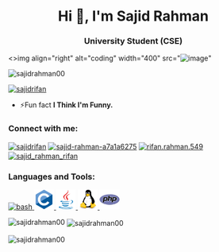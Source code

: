  <h1 align="center">Hi 👋, I'm Sajid Rahman</h1>
<h3 align="center">University Student (CSE)</h3>

<>img align="right" alt="coding" width="400" src="![image](https://github.com/sajidrahman00/sajidrahman00/assets/137380505/ea2783f3-e4e7-4e33-8bab-d984da569efc)"
<p align="left"> <img src="https://komarev.com/ghpvc/?username=sajidrahman00&label=Profile%20views&color=0e75b6&style=flat" alt="sajidrahman00" /> </p>

<p align="left"> <a href="https://twitter.com/sajidrifan" target="blank"><img src="https://img.shields.io/twitter/follow/sajidrifan?logo=twitter&style=for-the-badge" alt="sajidrifan" /></a> </p>

- ⚡Fun fact **I Think I'm Funny.**

<h3 align="left">Connect with me:</h3>
<p align="left">
<a href="https://twitter.com/sajidrifan" target="blank"><img align="center" src="https://raw.githubusercontent.com/rahuldkjain/github-profile-readme-generator/master/src/images/icons/Social/twitter.svg" alt="sajidrifan" height="30" width="40" /></a>
<a href="https://linkedin.com/in/sajid-rahman-a7a1a6275" target="blank"><img align="center" src="https://raw.githubusercontent.com/rahuldkjain/github-profile-readme-generator/master/src/images/icons/Social/linked-in-alt.svg" alt="sajid-rahman-a7a1a6275" height="30" width="40" /></a>
<a href="https://fb.com/rifan.rahman.549" target="blank"><img align="center" src="https://raw.githubusercontent.com/rahuldkjain/github-profile-readme-generator/master/src/images/icons/Social/facebook.svg" alt="rifan.rahman.549" height="30" width="40" /></a>
<a href="https://instagram.com/sajid_rahman_rifan" target="blank"><img align="center" src="https://raw.githubusercontent.com/rahuldkjain/github-profile-readme-generator/master/src/images/icons/Social/instagram.svg" alt="sajid_rahman_rifan" height="30" width="40" /></a>
</p>

<h3 align="left">Languages and Tools:</h3>
<p align="left"> <a href="https://www.gnu.org/software/bash/" target="_blank" rel="noreferrer"> <img src="https://www.vectorlogo.zone/logos/gnu_bash/gnu_bash-icon.svg" alt="bash" width="40" height="40"/> </a> <a href="https://www.cprogramming.com/" target="_blank" rel="noreferrer"> <img src="https://raw.githubusercontent.com/devicons/devicon/master/icons/c/c-original.svg" alt="c" width="40" height="40"/> </a> <a href="https://www.java.com" target="_blank" rel="noreferrer"> <img src="https://raw.githubusercontent.com/devicons/devicon/master/icons/java/java-original.svg" alt="java" width="40" height="40"/> </a> <a href="https://www.linux.org/" target="_blank" rel="noreferrer"> <img src="https://raw.githubusercontent.com/devicons/devicon/master/icons/linux/linux-original.svg" alt="linux" width="40" height="40"/> </a> <a href="https://www.php.net" target="_blank" rel="noreferrer"> <img src="https://raw.githubusercontent.com/devicons/devicon/master/icons/php/php-original.svg" alt="php" width="40" height="40"/> </a> </p>

<p><img align="left" src="https://github-readme-stats.vercel.app/api/top-langs?username=sajidrahman00&show_icons=true&locale=en&layout=compact" alt="sajidrahman00" /></p>

<p>&nbsp;<img align="center" src="https://github-readme-stats.vercel.app/api?username=sajidrahman00&show_icons=true&locale=en" alt="sajidrahman00" /></p>

<p><img align="center" src="https://github-readme-streak-stats.herokuapp.com/?user=sajidrahman00&" alt="sajidrahman00" /></p>


